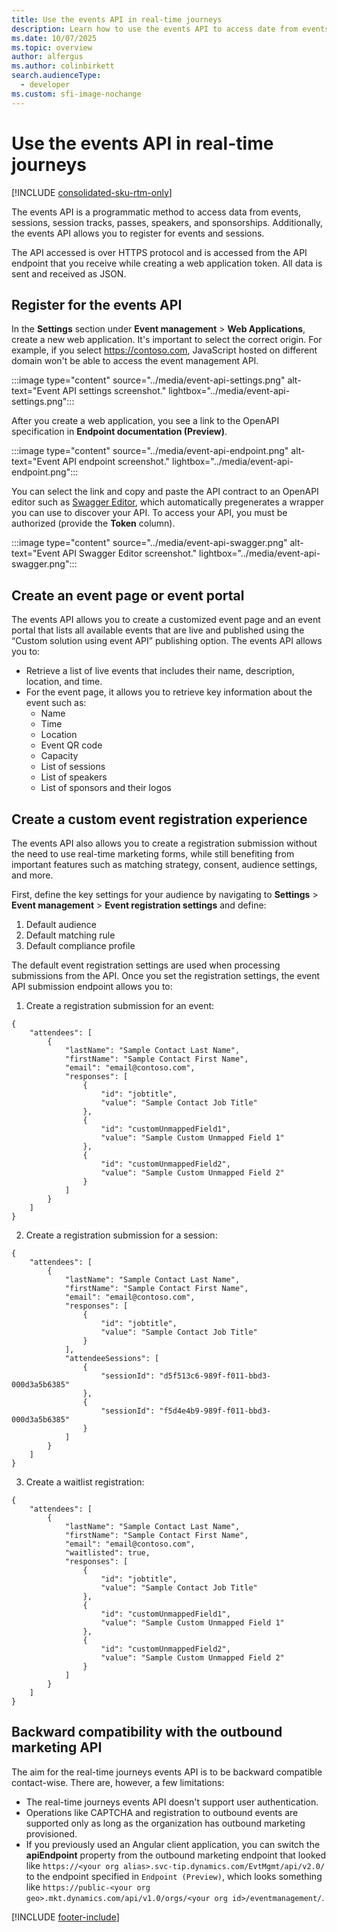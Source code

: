 ```yaml
---
title: Use the events API in real-time journeys
description: Learn how to use the events API to access date from events, sessions, session tracks, and passes in real-time journeys.
ms.date: 10/07/2025
ms.topic: overview
author: alfergus
ms.author: colinbirkett
search.audienceType: 
  - developer
ms.custom: sfi-image-nochange
---
```


# Use the events API in real-time journeys

[!INCLUDE [consolidated-sku-rtm-only](.././includes/consolidated-sku-rtm-only.md)]

The events API is a programmatic method to access data from events, sessions, session tracks, passes, speakers, and sponsorships. Additionally, the events API allows you to register for events and sessions.

The API accessed is over HTTPS protocol and is accessed from the API endpoint that you receive while creating a web application token. All data is sent and received as JSON.

## Register for the events API

In the **Settings** section under **Event management** > **Web Applications**, create a new web application. It's important to select the correct origin. For example, if you select https://contoso.com, JavaScript hosted on different domain won't be able to access the event management API.

:::image type="content" source="../media/event-api-settings.png" alt-text="Event API settings screenshot." lightbox="../media/event-api-settings.png":::

After you create a web application, you see a link to the OpenAPI specification in **Endpoint documentation (Preview)**.

:::image type="content" source="../media/event-api-endpoint.png" alt-text="Event API endpoint screenshot." lightbox="../media/event-api-endpoint.png":::

You can select the link and copy and paste the API contract to an OpenAPI editor such as [Swagger Editor](https://editor-next.swagger.io/), which automatically pregenerates a wrapper you can use to discover your API. To access your API, you must be authorized (provide the **Token** column).

:::image type="content" source="../media/event-api-swagger.png" alt-text="Event API Swagger Editor screenshot." lightbox="../media/event-api-swagger.png":::

## Create an event page or event portal  

The events API allows you to create a customized event page and an event portal that lists all available events that are live and published using the “Custom solution using event API” publishing option. The events API allows you to:  

- Retrieve a list of live events that includes their name, description, location, and time.
- For the event page, it allows you to retrieve key information about the event such as:
    - Name
    - Time
    - Location
    - Event QR code
    - Capacity
    - List of sessions
    - List of speakers
    - List of sponsors and their logos

## Create a custom event registration experience  

The events API also allows you to create a registration submission without the need to use real-time marketing forms, while still benefiting from important features such as matching strategy, consent, audience settings, and more.

First, define the key settings for your audience by navigating to **Settings** > **Event management** > **Event registration settings** and define:

1. Default audience
1. Default matching rule
1. Default compliance profile

The default event registration settings are used when processing submissions from the API. Once you set the registration settings, the event API submission endpoint allows you to:  

1. Create a registration submission for an event:

```
{ 
    "attendees": [ 
        { 
            "lastName": "Sample Contact Last Name", 
            "firstName": "Sample Contact First Name", 
            "email": "email@contoso.com", 
            "responses": [ 
                { 
                    "id": "jobtitle", 
                    "value": "Sample Contact Job Title" 
                }, 
                { 
                    "id": "customUnmappedField1", 
                    "value": "Sample Custom Unmapped Field 1" 
                }, 
                { 
                    "id": "customUnmappedField2", 
                    "value": "Sample Custom Unmapped Field 2" 
                } 
            ] 
        } 
    ] 
}
```

2. Create a registration submission for a session:

```
{ 
    "attendees": [ 
        { 
            "lastName": "Sample Contact Last Name", 
            "firstName": "Sample Contact First Name", 
            "email": "email@contoso.com", 
            "responses": [ 
                { 
                    "id": "jobtitle", 
                    "value": "Sample Contact Job Title" 
                } 
            ], 
            "attendeeSessions": [ 
                { 
                    "sessionId": "d5f513c6-989f-f011-bbd3-000d3a5b6385" 
                }, 
                { 
                    "sessionId": "f5d4e4b9-989f-f011-bbd3-000d3a5b6385" 
                } 
            ] 
        } 
    ] 
} 
```

3. Create a waitlist registration:

```
{
    "attendees": [ 
        { 
            "lastName": "Sample Contact Last Name", 
            "firstName": "Sample Contact First Name", 
            "email": "email@contoso.com", 
            "waitlisted": true, 
            "responses": [ 
                { 
                    "id": "jobtitle", 
                    "value": "Sample Contact Job Title" 
                }, 
                { 
                    "id": "customUnmappedField1", 
                    "value": "Sample Custom Unmapped Field 1" 
                }, 
                { 
                    "id": "customUnmappedField2", 
                    "value": "Sample Custom Unmapped Field 2" 
                } 
            ] 
        } 
    ]
}
```

## Backward compatibility with the outbound marketing API

The aim for the real-time journeys events API is to be backward compatible contact-wise. There are, however, a few limitations:

- The real-time journeys events API doesn't support user authentication.
- Operations like CAPTCHA and registration to outbound events are supported only as long as the organization has outbound marketing provisioned.
- If you previously used an Angular client application, you can switch the **apiEndpoint** property from the outbound marketing endpoint that looked like `https://<your org alias>.svc-tip.dynamics.com/EvtMgmt/api/v2.0/` to the endpoint specified in `Endpoint (Preview)`, which looks something like `https://public-<your org geo>.mkt.dynamics.com/api/v1.0/orgs/<your org id>/eventmanagement/`.

[!INCLUDE [footer-include](.././includes/footer-banner.md)]

